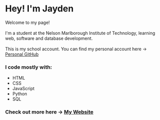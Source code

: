 <h1>Hey! I'm Jayden</h1>

<p>Welcome to my page! 
<br>
<br>
I'm a student at the Nelson Marlborough Institute of Technology, learning web, software and database development.
<br>
<br>
This is my school account. You can find my personal account here -> <a href="https://github.com/Jayify">Personal GitHub</a>

<h3>I code mostly with:</h3>
<ul>
  <li>HTML</li>
  <li>CSS</li>
  <li>JavaScript</li>
  <li>Python</li>
  <li>SQL</li>
</ul>

<h3>Check out more here -> <a href="https://jayify.github.io/Portfolio-Website/src/home/home.html">My Website</a><h3>

